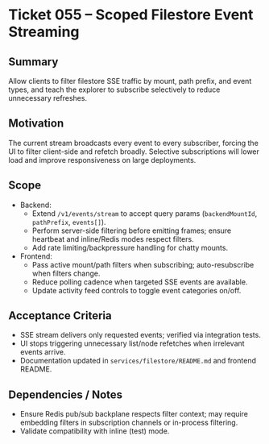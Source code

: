 # Ticket 055 – Scoped Filestore Event Streaming

## Summary
Allow clients to filter filestore SSE traffic by mount, path prefix, and event types, and teach the explorer to subscribe selectively to reduce unnecessary refreshes.

## Motivation
The current stream broadcasts every event to every subscriber, forcing the UI to filter client-side and refetch broadly. Selective subscriptions will lower load and improve responsiveness on large deployments.

## Scope
- Backend:
  - Extend `/v1/events/stream` to accept query params (`backendMountId`, `pathPrefix`, `events[]`).
  - Perform server-side filtering before emitting frames; ensure heartbeat and inline/Redis modes respect filters.
  - Add rate limiting/backpressure handling for chatty mounts.
- Frontend:
  - Pass active mount/path filters when subscribing; auto-resubscribe when filters change.
  - Reduce polling cadence when targeted SSE events are available.
  - Update activity feed controls to toggle event categories on/off.

## Acceptance Criteria
- SSE stream delivers only requested events; verified via integration tests.
- UI stops triggering unnecessary list/node refetches when irrelevant events arrive.
- Documentation updated in `services/filestore/README.md` and frontend README.

## Dependencies / Notes
- Ensure Redis pub/sub backplane respects filter context; may require embedding filters in subscription channels or in-process filtering.
- Validate compatibility with inline (test) mode.
